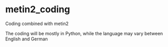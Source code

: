 # metin2_coding
Coding combined with metin2 

The coding will be mostly in Python, while the language may vary between English and German

